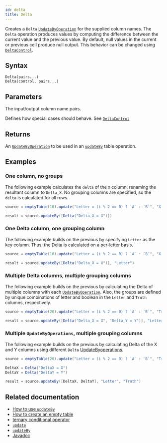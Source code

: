 ```yaml
---
id: delta
title: Delta
---
```


Creates a `Delta` [`UpdateByOperation`](./updateBy.md#parameters) for the supplied column names. The `Delta` operation produces values by computing the difference between the current value and the previous value. By default, null values in the current or previous cell produce null output. This behavior can be changed using [`DeltaControl`](./DeltaControl.md).

## Syntax

```
Delta(pairs...)
Delta(control, pairs...)
```

## Parameters

<ParamTable>
<Param name="pairs" type="String...">

The input/output column name pairs.

</Param>
<Param name="control" type="DeltaControl">

Defines how special cases should behave. See [`DeltaControl`](./DeltaControl.md)

</Param>
</ParamTable>

## Returns

An [`UpdateByOperation`](./updateBy.md#parameters) to be used in an [`updateBy`](./updateBy.md) table operation.

## Examples

### One column, no groups

The following example calculates the `delta` of the `X` column, renaming the resultant column to `Delta_X`. No grouping columns are specified, so the `delta` is calculated for all rows.

```groovy order=source,result
source = emptyTable(10).update("Letter = (i % 2 == 0) ? `A` : `B`", "X = randomInt(0,25)")

result = source.updateBy([Delta("Delta_X = X")])
```

### One Delta column, one grouping column

The following example builds on the previous by specifying `Letter` as the key column. Thus, the Delta is calculated on a per-letter basis.

```groovy order=source,result
source = emptyTable(10).update("Letter = (i % 2 == 0) ? `A` : `B`", "X = randomInt(0,25)")

result = source.updateBy([Delta("Delta_X = X")], "Letter")
```

### Multiple Delta columns, multiple grouping columns

The following example builds on the previous by calculating the Delta of multiple columns with each [`UpdateByOperation`](./updateBy.md#parameters). Also, the groups are defined by unique combinations of letter and boolean in the `Letter` and `Truth` columns, respectively.

```groovy order=source,result
source = emptyTable(20).update("Letter = (i % 2 == 0) ? `A` : `B`", "Truth = randomBool()", "X = randomInt(0, 25)", "Y = randomInt(0, 25)")

result = source.updateBy([Delta("Delta_X = X", "Delta_Y = Y")], "Letter", "Truth")
```

### Multiple `UpdateByOperations`, multiple grouping columns

The following example builds on the previous by calculating Delta of the X and Y columns using different `Delta` [UpdateByoperations](./updateBy.md#parameters).

```groovy order=source,result
source = emptyTable(20).update("Letter = (i % 2 == 0) ? `A` : `B`", "Truth = randomBool()", "X = randomInt(0, 25)", "Y = randomInt(0, 25)")

DeltaX = Delta("DeltaX = X")
DeltaY = Delta("DeltaY = Y")

result = source.updateBy([DeltaX, DeltaY], "Letter", "Truth")
```

## Related documentation

- [How to use `updateBy`](../../../how-to-guides/use-update-by.md)
- [How to create an empty table](../../../how-to-guides/empty-table.md)
- [ternary conditional operator](../../query-language/control-flow/ternary-if.md)
- [`update`](../select/update.md)
- [`updateBy`](./updateBy.md)
- [Javadoc](<https://deephaven.io/core/javadoc/io/deephaven/api/updateby/UpdateByOperation.html#EmMax(long,java.lang.String...)>)
